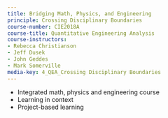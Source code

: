 ```yaml
---
title: Bridging Math, Physics, and Engineering
principle: Crossing Disciplinary Boundaries
course-number: CIE2018A
course-title: Quantitative Engineering Analysis
course-instructors:
- Rebecca Christianson
- Jeff Dusek
- John Geddes
- Mark Somerville
media-key: 4_QEA_Crossing Disciplinary Boundaries
---
```


* Integrated math, physics and engineering course
* Learning in context
* Project-based learning
